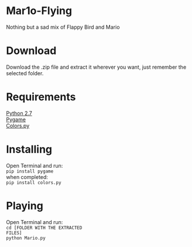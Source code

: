 # Mar1o-Flying
Nothing but a sad mix of Flappy Bird and Mario

# Download
Download the .zip file and extract it wherever you want, just remember the selected folder.

# Requirements
[Python 2.7](python.org)<br>
[Pygame](pygame.org)<br>
[Colors.py](https://github.com/mattrobenolt/colors.py)


# Installing
Open Terminal and run:<br>
<code>pip install pygame</code> <br>
when completed:<br>
<code>pip install colors.py</code>

# Playing
Open Terminal and run:<br>
<code>cd [FOLDER WITH THE EXTRACTED FILES]</code><br>
<code>python Mario.py</code>
